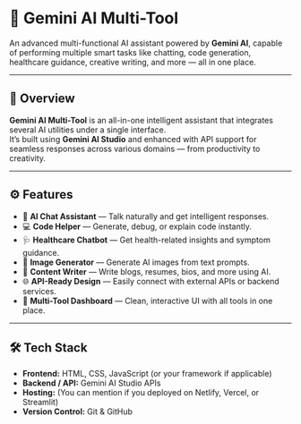 # 🌟 Gemini AI Multi-Tool

An advanced multi-functional AI assistant powered by **Gemini AI**, capable of performing multiple smart tasks like chatting, code generation, healthcare guidance, creative writing, and more — all in one place.

---

## 🧠 Overview

**Gemini AI Multi-Tool** is an all-in-one intelligent assistant that integrates several AI utilities under a single interface.  
It’s built using **Gemini AI Studio** and enhanced with API support for seamless responses across various domains — from productivity to creativity.

---

## ⚙️ Features

- 💬 **AI Chat Assistant** — Talk naturally and get intelligent responses.  
- 💻 **Code Helper** — Generate, debug, or explain code instantly.  
- 🩺 **Healthcare Chatbot** — Get health-related insights and symptom guidance.  
- 🎨 **Image Generator** — Generate AI images from text prompts.  
- 🧾 **Content Writer** — Write blogs, resumes, bios, and more using AI.  
- 🌐 **API-Ready Design** — Easily connect with external APIs or backend services.  
- 🧰 **Multi-Tool Dashboard** — Clean, interactive UI with all tools in one place.

---

## 🛠️ Tech Stack

- **Frontend:** HTML, CSS, JavaScript (or your framework if applicable)  
- **Backend / API:** Gemini AI Studio APIs  
- **Hosting:** (You can mention if you deployed on Netlify, Vercel, or Streamlit)  
- **Version Control:** Git & GitHub
